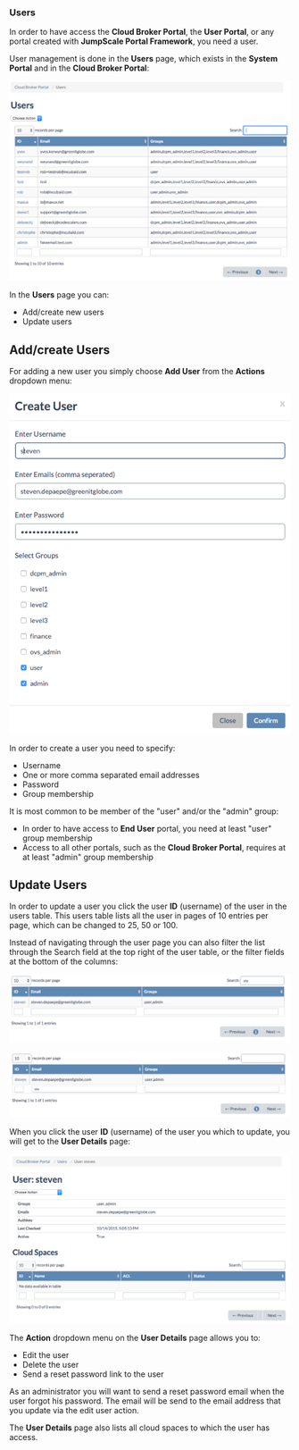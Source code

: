 ### Users

In order to have access the **Cloud Broker Portal**, the **User Portal**, or any portal created with **JumpScale Portal Framework**, you need a user.

User management is done in the **Users** page, which exists in the **System Portal** and in the **Cloud Broker Portal**:

 ![[]](Users.png)  

In the **Users** page you can:
- Add/create new users
- Update users

## Add/create Users

For adding a new user you simply choose **Add User** from the **Actions** dropdown menu:

![[]](CreateUser.png)

In order to create a user you need to specify:
- Username
- One or more comma separated email addresses
- Password
- Group membership

It is most common to be member of the "user" and/or the "admin" group:
- In order to have access to **End User** portal, you need at least "user" group membership
- Access to all other portals, such as the **Cloud Broker Portal**, requires at at least "admin" group membership

## Update Users

In order to update a user you click the user **ID** (username) of the user in the users table. This users table lists all the user in pages of 10 entries per page, which can be changed to 25, 50 or 100.

Instead of navigating through the user page you can also filter the list through the Search field at the top right of the user table, or the filter fields at the bottom of the columns:

![](SearchUser.png)

![](FilterUser.png)

 When you click the user **ID** (username) of the user you which to update, you will get to the **User Details** page:

 ![](UserDetails.png)

 The **Action** dropdown menu on the **User Details** page allows you to:
 - Edit the user
 - Delete the user
 - Send a reset password link to the user

 As an administrator you will want to send a reset password email when the user forgot his password. The email will be send to the email address that you update via the edit user action.

 The **User Details** page also lists all cloud spaces to which the user has access.  
